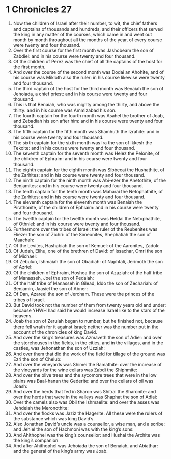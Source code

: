 ﻿# 1 Chronicles 27
1. Now the children of Israel after their number, to wit, the chief fathers and captains of thousands and hundreds, and their officers that served the king in any matter of the courses, which came in and went out month by month throughout all the months of the year, of every course were twenty and four thousand. 
2. Over the first course for the first month was Jashobeam the son of Zabdiel: and in his course were twenty and four thousand. 
3. Of the children of Perez was the chief of all the captains of the host for the first month. 
4. And over the course of the second month was Dodai an Ahohite, and of his course was Mikloth also the ruler: in his course likewise were twenty and four thousand. 
5. The third captain of the host for the third month was Benaiah the son of Jehoiada, a chief priest: and in his course were twenty and four thousand. 
6. This is that Benaiah, who was mighty among the thirty, and above the thirty: and in his course was Ammizabad his son. 
7. The fourth captain for the fourth month was Asahel the brother of Joab, and Zebadiah his son after him: and in his course were twenty and four thousand. 
8. The fifth captain for the fifth month was Shamhuth the Izrahite: and in his course were twenty and four thousand. 
9. The sixth captain for the sixth month was Ira the son of Ikkesh the Tekoite: and in his course were twenty and four thousand. 
10. The seventh captain for the seventh month was Helez the Pelonite, of the children of Ephraim: and in his course were twenty and four thousand. 
11. The eighth captain for the eighth month was Sibbecai the Hushathite, of the Zarhites: and in his course were twenty and four thousand. 
12. The ninth captain for the ninth month was Abi-ezer the Anetothite, of the Benjamites: and in his course were twenty and four thousand. 
13. The tenth captain for the tenth month was Maharai the Netophathite, of the Zarhites: and in his course were twenty and four thousand. 
14. The eleventh captain for the eleventh month was Benaiah the Pirathonite, of the children of Ephraim: and in his course were twenty and four thousand. 
15. The twelfth captain for the twelfth month was Heldai the Netophathite, of Othniel: and in his course were twenty and four thousand. 
16.  Furthermore over the tribes of Israel: the ruler of the Reubenites was Eliezer the son of Zichri: of the Simeonites, Shephatiah the son of Maachah: 
17. Of the Levites, Hashabiah the son of Kemuel: of the Aaronites, Zadok: 
18. Of Judah, Elihu, one of the brethren of David: of Issachar, Omri the son of Michael: 
19. Of Zebulun, Ishmaiah the son of Obadiah: of Naphtali, Jerimoth the son of Azriel: 
20. Of the children of Ephraim, Hoshea the son of Azaziah: of the half tribe of Manasseh, Joel the son of Pedaiah: 
21. Of the half tribe of Manasseh in Gilead, Iddo the son of Zechariah: of Benjamin, Jaasiel the son of Abner: 
22. Of Dan, Azareel the son of Jeroham. These were the princes of the tribes of Israel. 
23.  But David took not the number of them from twenty years old and under: because YHWH had said he would increase Israel like to the stars of the heavens. 
24. Joab the son of Zeruiah began to number, but he finished not, because there fell wrath for it against Israel; neither was the number put in the account of the chronicles of king David. 
25.  And over the king’s treasures was Azmaveth the son of Adiel: and over the storehouses in the fields, in the cities, and in the villages, and in the castles, was Jehonathan the son of Uzziah: 
26. And over them that did the work of the field for tillage of the ground was Ezri the son of Chelub: 
27. And over the vineyards was Shimei the Ramathite: over the increase of the vineyards for the wine cellars was Zabdi the Shiphmite: 
28. And over the olive trees and the sycomore trees that were in the low plains was Baal-hanan the Gederite: and over the cellars of oil was Joash: 
29. And over the herds that fed in Sharon was Shitrai the Sharonite: and over the herds that were in the valleys was Shaphat the son of Adlai: 
30. Over the camels also was Obil the Ishmaelite: and over the asses was Jehdeiah the Meronothite: 
31. And over the flocks was Jaziz the Hagerite. All these were the rulers of the substance which was king David’s. 
32. Also Jonathan David’s uncle was a counsellor, a wise man, and a scribe: and Jehiel the son of Hachmoni was with the king’s sons: 
33. And Ahithophel was the king’s counsellor: and Hushai the Archite was the king’s companion: 
34. And after Ahithophel was Jehoiada the son of Benaiah, and Abiathar: and the general of the king’s army was Joab. 
